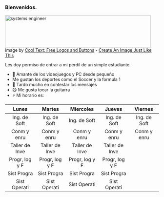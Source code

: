 ### Bienvenidos.
<a href="https://cooltext.com"><img src="https://images.cooltext.com/5466544.png" width="477" height="106" alt="systems engineer
" /></a>
<br />Image by <a href="https://cooltext.com">Cool Text: Free Logos and Buttons</a> - <a href="https://cooltext.com/Edit-Logo?LogoID=3636652728">Create An Image Just Like This</a>

Les doy permiso de entrar a mi perdil de un simple estudiante.

- 🔭 Amante de los videojuegos y PC desde pequeño
-  Me gustan los deportes como el Soccer y la formula 1
- 💬 Tardo mucho en contestar los mensajes 
- 😄 Me gusta tocar la guitarra
- ⚡ Mi horario es: 

|     Lunes      |     Martes     |   Miercoles    |     Jueves     |    Viernes   |
|:--------------:|:--------------:|:--------------:|:--------------:|:------------:|
|  Ing. de Soft  |  Ing. de Soft  |  Ing. de Soft  |  Ing. de Soft  | Ing. de Soft |
|   Conm y enru  |   Conm y enru  |   Conm y enru  |   Conm y enru  |  Conm y enru |
| Taller de Inve | Taller de Inve | Taller de Inve | Taller de Inve |              |
| Progr, log y F | Progr, log y F | Progr, log y F | Progr, log y F |              |
|   Sist Progra  |   Sist Progra  |   Sist Progra  |   Sist Progra  |              |
|  Sist Operati  |  Sist Operati  |  Sist Operati  |  Sist Operati  |              |

